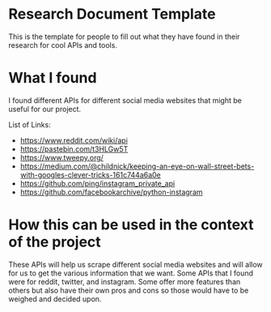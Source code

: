 # Research Document Template

This is the template for people to fill out what they have found in their research for cool APIs and tools.

# What I found

I found different APIs for different social media websites that might be useful for our project.

List of Links:
- https://www.reddit.com/wiki/api
- https://pastebin.com/t3HLGw5T
- https://www.tweepy.org/
- https://medium.com/@childnick/keeping-an-eye-on-wall-street-bets-with-googles-clever-tricks-161c744a6a0e
- https://github.com/ping/instagram_private_api
- https://github.com/facebookarchive/python-instagram


# How this can be used in the context of the project
These APIs will help us scrape different social media websites and will allow for us to get the various information that we want. Some APIs that I found were for reddit, twitter, and instagram. Some offer more features than others but also have their own pros and cons so those would have to be weighed and decided upon.

